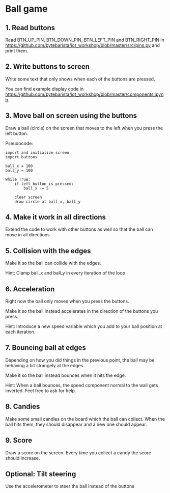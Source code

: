 # Ball game

## 1. Read buttons
Read BTN_UP_PIN, BTN_DOWN_PIN, BTN_LEFT_PIN and BTN_RIGHT_PIN in https://github.com/bytebarista/iot_workshop/blob/master/src/pins.py and print them.

## 2. Write buttons to screen
Write some text that only shows when each of the buttons are pressed.

You can find example display code in https://github.com/bytebarista/iot_workshop/blob/master/components.ipynb.

## 3. Move ball on screen using the buttons

Draw a ball (circle) on the screen that moves to the left when you press the left button.

Pseudocode:
```
import and initialize screen
import buttons

ball_x = 100
ball_y = 100

while True:
    if left button is pressed:
        ball_x -= 5
        
    clear screen
    draw circle at ball_x, ball_y
```

## 4. Make it work in all directions
Extend the code to work with other buttons as well so that the ball can move in all directions

## 5. Collision with the edges
Make it so the ball can collide with the edges.

Hint: Clamp ball_x and ball_y in every iteration of the loop

## 6. Acceleration
Right now the ball only moves when you press the buttons.

Make it so the ball instead accelerates in the direction of the buttons you press.

Hint: Introduce a new speed variable which you add to your ball position at each iteration.

## 7. Bouncing ball at edges
Depending on how you did things in the previous point, the ball may be behaving a bit strangely at the edges.

Make it so the ball instead bounces when it hits the edge.

Hint: When a ball bounces, the speed component normal to the wall gets inverted. Feel free to ask for help.

## 8. Candies
Make some small candies on the board which the ball can collect. When the ball hits them, they should disappear and a new one should appear.

## 9. Score
Draw a score on the screen. Every time you collect a candy the score should increase.

## Optional: Tilt steering
Use the accelerometer to steer the ball instead of the buttons
